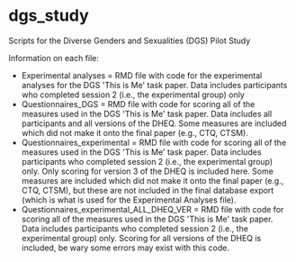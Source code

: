 # dgs_study
Scripts for the Diverse Genders and Sexualities (DGS) Pilot Study

Information on each file:
- Experimental analyses = RMD file with code for the experimental analyses for the DGS 'This is Me' task paper. Data includes participants who completed session 2 (i.e., the experimental group) only
- Questionnaires_DGS = RMD file with code for scoring all of the measures used in the DGS 'This is Me' task paper. Data includes all participants and all versions of the DHEQ. Some measures are included which did not make it onto the final paper (e.g., CTQ, CTSM). 
- Questionnaires_experimental = RMD file with code for scoring all of the measures used in the DGS 'This is Me' task paper. Data includes participants who completed session 2 (i.e., the experimental group) only. Only scoring for version 3 of the DHEQ is included here. Some measures are included which did not make it onto the final paper (e.g., CTQ, CTSM), but these are not included in the final database export (which is what is used for the Experimental Analyses file).
- Questionnaires_experimental_ALL_DHEQ_VER = RMD file with code for scoring all of the measures used in the DGS 'This is Me' task paper. Data includes participants who completed session 2 (i.e., the experimental group) only. Scoring for all versions of the DHEQ is included, be wary some errors may exist with this code. 
